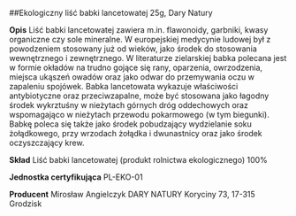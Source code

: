 ##Ekologiczny liść babki lancetowatej 25g, Dary Natury

**Opis** Liść babki lancetowatej zawiera m.in. flawonoidy, garbniki, kwasy organiczne czy sole mineralne. W europejskiej medycynie ludowej był z powodzeniem stosowany już od wieków, jako środek do stosowania wewnętrznego i zewnętrznego. W literaturze zielarskiej babka polecana jest w formie okładów na trudno gojące się rany, oparzenia, owrzodzenia, miejsca ukąszeń owadów oraz jako odwar do przemywania oczu w zapaleniu spojówek. Babka lancetowata wykazuje właściwości antybiotyczne oraz przeciwzapalne, może być stosowana jako łagodny środek wykrztuśny w nieżytach górnych dróg oddechowych oraz wspomagająco w nieżytach przewodu pokarmowego (w tym biegunki). Babkę poleca się także jako środek pobudzający wydzielanie soku żołądkowego, przy wrzodach żołądka i dwunastnicy oraz jako środek oczyszczający krew. 

**Skład** Liść babki lancetowatej (produkt rolnictwa ekologicznego) 100%

**Jednostka certyfikująca** PL-EKO-01

**Producent** Mirosław Angielczyk DARY NATURY
Koryciny 73, 17-315 Grodzisk